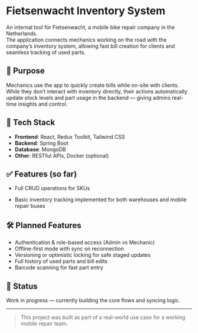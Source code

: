 # Fietsenwacht Inventory System

An internal tool for Fietsenwacht, a mobile bike repair company in the Netherlands.  
The application connects mechanics working on the road with the company’s inventory system, allowing fast bill creation for clients and seamless tracking of used parts.

## 🔧 Purpose

Mechanics use the app to quickly create bills while on-site with clients.  
While they don’t interact with inventory directly, their actions automatically update stock levels and part usage in the backend — giving admins real-time insights and control.

## 🧱 Tech Stack

- **Frontend**: React, Redux Toolkit, Tailwind CSS
- **Backend**: Spring Boot
- **Database**: MongoDB
- **Other**: RESTful APIs, Docker (optional)

## ✅ Features (so far)

- Full CRUD operations for SKUs

- Basic inventory tracking implemented for both warehouses and mobile repair buses

## 🛠️ Planned Features

- Authentication & role-based access (Admin vs Mechanic)
- Offline-first mode with sync on reconnection
- Versioning or optimistic locking for safe staged updates
- Full history of used parts and bill edits
- Barcode scanning for fast part entry

## 🚧 Status

Work in progress — currently building the core flows and syncing logic.

---

> This project was built as part of a real-world use case for a working mobile repair team.

